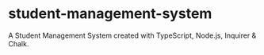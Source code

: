 # student-management-system
A Student Management System created with TypeScript, Node.js, Inquirer &amp; Chalk.
